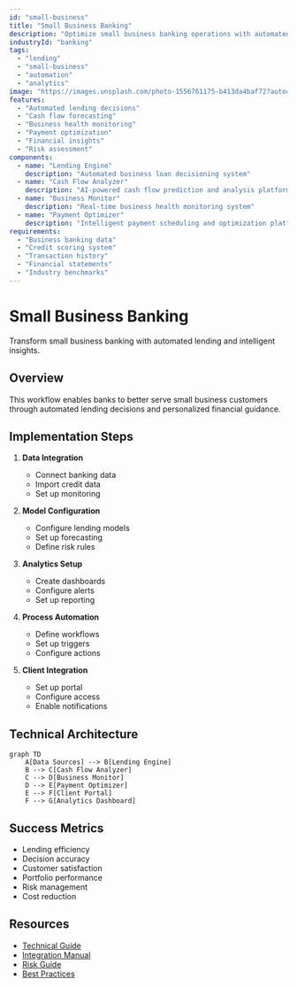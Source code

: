 ```yaml
---
id: "small-business"
title: "Small Business Banking"
description: "Optimize small business banking operations with automated lending decisions and personalized financial insights."
industryId: "banking"
tags:
  - "lending"
  - "small-business"
  - "automation"
  - "analytics"
image: "https://images.unsplash.com/photo-1556761175-b413da4baf72?auto=format&fit=crop&w=800&q=80"
features:
  - "Automated lending decisions"
  - "Cash flow forecasting"
  - "Business health monitoring"
  - "Payment optimization"
  - "Financial insights"
  - "Risk assessment"
components:
  - name: "Lending Engine"
    description: "Automated business loan decisioning system"
  - name: "Cash Flow Analyzer"
    description: "AI-powered cash flow prediction and analysis platform"
  - name: "Business Monitor"
    description: "Real-time business health monitoring system"
  - name: "Payment Optimizer"
    description: "Intelligent payment scheduling and optimization platform"
requirements:
  - "Business banking data"
  - "Credit scoring system"
  - "Transaction history"
  - "Financial statements"
  - "Industry benchmarks"
---
```


# Small Business Banking

Transform small business banking with automated lending and intelligent insights.

## Overview

This workflow enables banks to better serve small business customers through automated lending decisions and personalized financial guidance.

## Implementation Steps

1. **Data Integration**
   - Connect banking data
   - Import credit data
   - Set up monitoring

2. **Model Configuration**
   - Configure lending models
   - Set up forecasting
   - Define risk rules

3. **Analytics Setup**
   - Create dashboards
   - Configure alerts
   - Set up reporting

4. **Process Automation**
   - Define workflows
   - Set up triggers
   - Configure actions

5. **Client Integration**
   - Set up portal
   - Configure access
   - Enable notifications

## Technical Architecture

```mermaid
graph TD
    A[Data Sources] --> B[Lending Engine]
    B --> C[Cash Flow Analyzer]
    C --> D[Business Monitor]
    D --> E[Payment Optimizer]
    E --> F[Client Portal]
    F --> G[Analytics Dashboard]
```

## Success Metrics

- Lending efficiency
- Decision accuracy
- Customer satisfaction
- Portfolio performance
- Risk management
- Cost reduction

## Resources

- [Technical Guide](./docs/technical.md)
- [Integration Manual](./docs/integration.md)
- [Risk Guide](./docs/risk.md)
- [Best Practices](./docs/best-practices.md)